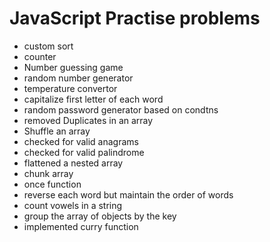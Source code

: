 # JavaScript Practise problems
- custom sort
- counter
- Number guessing game
- random number generator
- temperature convertor
- capitalize first letter of each word
- random password generator based on condtns
- removed Duplicates in an array
- Shuffle an array
- checked for valid anagrams
- checked for valid palindrome
- flattened a nested array
- chunk array
- once function
- reverse each word but maintain the order of words
- count vowels in a string
- group the array of objects by the key
- implemented curry function